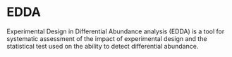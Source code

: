 EDDA
====

Experimental Design in Differential Abundance analysis (EDDA) is a tool for systematic assessment of the impact of experimental design and the statistical test used on the ability to detect differential abundance.
